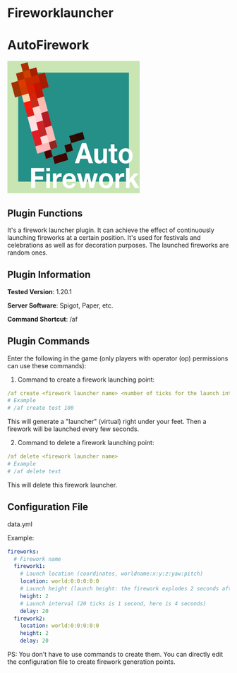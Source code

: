 # Fireworklauncher

# AutoFirework

<img src="AutoFirework.png" width="300" height="300" alt="image">

## Plugin Functions

It's a firework launcher plugin. It can achieve the effect of continuously launching fireworks at a certain position. It's used for festivals and celebrations as well as for decoration purposes. The launched fireworks are random ones.

## Plugin Information

**Tested Version**: 1.20.1

**Server Software**: Spigot, Paper, etc.

**Command Shortcut**: /af

## Plugin Commands

Enter the following in the game (only players with operator (op) permissions can use these commands):

1. Command to create a firework launching point:

```yaml
/af create <firework launcher name> <number of ticks for the launch interval>
# Example
# /af create test 100
```

This will generate a "launcher" (virtual) right under your feet. Then a firework will be launched every few seconds.

2. Command to delete a firework launching point:

```yaml
/af delete <firework launcher name>
# Example
# /af delete test
```

This will delete this firework launcher.

## Configuration File

data.yml

Example:

```yml
fireworks:
  # Firework name
  firework1:
    # Launch location (coordinates, worldname:x:y:z:yaw:pitch)
    location: world:0:0:0:0:0
    # Launch height (launch height: the firework explodes 2 seconds after launch)
    height: 2
    # Launch interval (20 ticks is 1 second, here is 4 seconds)
    delay: 20
  firework2:
    location: world:0:0:0:0:0
    height: 2
    delay: 20

```

PS: You don't have to use commands to create them. You can directly edit the configuration file to create firework generation points. 
